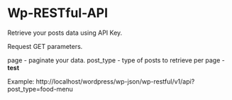 # Wp-RESTful-API

Retrieve your posts data using API Key.

Request GET parameters.

page - paginate your data.
post_type - type of posts to retrieve
per page - <strong>test</strong>

Example:
http://localhost/wordpress/wp-json/wp-restful/v1/api?post_type=food-menu
